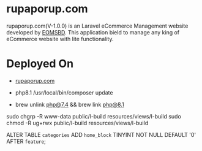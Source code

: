# rupaporup.com
rupaporup.com(V-1.0.0) is an Laravel eCommerce Management website developed by [EOMSBD](https://eomsbd.com). This application bield to manage any king of eCommerce website with lite functionality.

# Deployed On
* [rupaporup.com](https://rupaporup.com)

* php8.1 /usr/local/bin/composer update
* brew unlink php@7.4 && brew link php@8.1

sudo chgrp -R www-data public/l-build resources/views/l-build
sudo chmod -R ug+rwx public/l-build resources/views/l-build

ALTER TABLE `categories` ADD `home_block` TINYINT NOT NULL DEFAULT '0' AFTER `feature`; 
